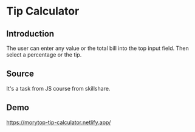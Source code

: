 Tip Calculator
=========

Introduction
------------

The user can enter any value or the total bill into the top input field. Then select a percentage or the tip.


Source
-----

It's a task from JS course from skillshare.

Demo
-----

https://morytop-tip-calculator.netlify.app/

